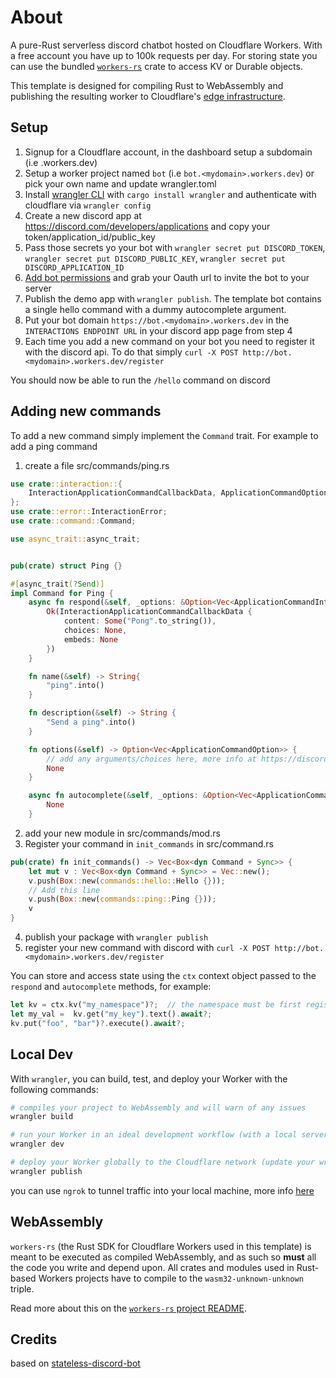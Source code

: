 
# About

A pure-Rust serverless discord chatbot hosted on Cloudflare Workers. With a free account you have up to 100k requests per day. For storing state you can use the bundled [`workers-rs`](https://github.com/cloudflare/workers-rs) crate to access KV or Durable objects.

This template is designed for compiling Rust to WebAssembly and publishing the resulting worker to 
Cloudflare's [edge infrastructure](https://www.cloudflare.com/network/).


## Setup

1. Signup for a Cloudflare account, in the dashboard setup a subdomain (i.e <mydomain>.workers.dev)
2. Setup a worker project named `bot` (i.e `bot.<mydomain>.workers.dev`) or pick your own name and update wrangler.toml
3. Install [wrangler CLI](https://github.com/cloudflare/wrangler) with `cargo install wrangler` and authenticate with cloudflare via `wrangler config`
4. Create a new discord app at https://discord.com/developers/applications and copy your token/application_id/public_key
5. Pass those secrets yo your bot with `wrangler secret put DISCORD_TOKEN`, `wrangler secret put DISCORD_PUBLIC_KEY`, `wrangler secret put DISCORD_APPLICATION_ID`
6. [Add bot permissions](https://discord.com/developers/docs/tutorials/hosting-on-cloudflare-workers#adding-bot-permissions) and grab your Oauth url to invite the bot to your server
7. Publish the demo app with `wrangler publish`. The template bot contains a single hello command with a dummy autocomplete argument.
8. Put your bot domain `https://bot.<mydomain>.workers.dev` in the `INTERACTIONS ENDPOINT URL` in your discord app page from step 4
9. Each time you add a new command on your bot you need to register it with the discord api. To do that simply `curl -X POST http://bot.<mydomain>.workers.dev/register`

You should now be able to run the `/hello` command on discord 


## Adding new commands

To add a new command simply implement the `Command` trait. For example to add a ping command

1. create a file src/commands/ping.rs

``` rust
use crate::interaction::{
    InteractionApplicationCommandCallbackData, ApplicationCommandOption, ApplicationCommandOptionChoice, ApplicationCommandInteractionDataOption, ApplicationCommandOptionType
};
use crate::error::InteractionError;
use crate::command::Command;

use async_trait::async_trait;


pub(crate) struct Ping {}

#[async_trait(?Send)]
impl Command for Ping {
    async fn respond(&self, _options: &Option<Vec<ApplicationCommandInteractionDataOption>>, _ctx: &mut worker::RouteContext<()>) -> Result<InteractionApplicationCommandCallbackData, InteractionError>{
        Ok(InteractionApplicationCommandCallbackData {
            content: Some("Pong".to_string()),
            choices: None,
            embeds: None
        })
    }

    fn name(&self) -> String{
        "ping".into()
    }

    fn description(&self) -> String {
        "Send a ping".into()
    }

    fn options(&self) -> Option<Vec<ApplicationCommandOption>> {
        // add any arguments/choices here, more info at https://discord.com/developers/docs/interactions/application-commands#application-command-object-application-command-option-structure
        None
    }

    async fn autocomplete(&self, _options: &Option<Vec<ApplicationCommandInteractionDataOption>>, _ctx: &mut worker::RouteContext<()>) -> 
        None
    }

```
2. add your new module in src/commands/mod.rs
3. Register your command in  `init_commands` in src/command.rs 
``` rust
pub(crate) fn init_commands() -> Vec<Box<dyn Command + Sync>> {
    let mut v : Vec<Box<dyn Command + Sync>> = Vec::new();
    v.push(Box::new(commands::hello::Hello {}));
    // Add this line
    v.push(Box::new(commands::ping::Ping {}));
    v
}
```
4. publish your package with `wrangler publish`
5. register your new command with discord with `curl -X POST http://bot.<mydomain>.workers.dev/register`

You can store and access state using the `ctx` context object passed to the `respond` and `autocomplete` methods, for example:

``` rust
let kv = ctx.kv("my_namespace")?;  // the namespace must be first registered on cloudflare dashboard
let my_val =  kv.get("my_key").text().await?;
kv.put("foo", "bar")?.execute().await?;

```

## Local Dev 


With `wrangler`, you can build, test, and deploy your Worker with the following commands: 

```bash
# compiles your project to WebAssembly and will warn of any issues
wrangler build 

# run your Worker in an ideal development workflow (with a local server, file watcher & more)
wrangler dev

# deploy your Worker globally to the Cloudflare network (update your wrangler.toml file for configuration)
wrangler publish
```

you can use `ngrok` to tunnel traffic into your local machine, more info [here](https://discord.com/developers/docs/tutorials/hosting-on-cloudflare-workers#setting-up-ngrok)

## WebAssembly

`workers-rs` (the Rust SDK for Cloudflare Workers used in this template) is meant to be executed as 
compiled WebAssembly, and as such so **must** all the code you write and depend upon. All crates and
modules used in Rust-based Workers projects have to compile to the `wasm32-unknown-unknown` triple. 

Read more about this on the [`workers-rs` project README](https://github.com/cloudflare/workers-rs).

## Credits

based on [stateless-discord-bot](https://github.com/siketyan/stateless-discord-bot)